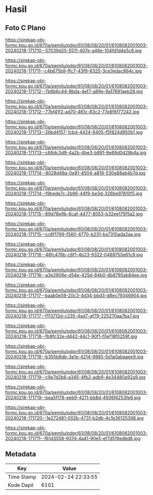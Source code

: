 # Hasil

## Foto C Plano

https://sirekap-obj-formc.kpu.go.id/670a/pemilu/pdpr/61/08/08/20/01/6108082001003-20240218-171710--57039d25-5511-407e-a48e-104fd1d4e5c6.jpg

https://sirekap-obj-formc.kpu.go.id/670a/pemilu/pdpr/61/08/08/20/01/6108082001003-20240218-171711--c4b675b9-ffc7-43f9-8325-3ce3edac864c.jpg

https://sirekap-obj-formc.kpu.go.id/670a/pemilu/pdpr/61/08/08/20/01/6108082001003-20240218-171712--7b6b6c44-8bda-4ef7-a89e-9a17691aeb28.jpg

https://sirekap-obj-formc.kpu.go.id/670a/pemilu/pdpr/61/08/08/20/01/6108082001003-20240218-171712--77bf41f2-ad70-461c-83c2-77e8f6f77242.jpg

https://sirekap-obj-formc.kpu.go.id/670a/pemilu/pdpr/61/08/08/20/01/6108082001003-20240218-171713--26bd4157-1cbd-4424-8405-f5f824d950b1.jpg

https://sirekap-obj-formc.kpu.go.id/670a/pemilu/pdpr/61/08/08/20/01/6108082001003-20240218-171713--c66dc3d9-4a2b-4be3-b891-8e89d0d29b4a.jpg

https://sirekap-obj-formc.kpu.go.id/670a/pemilu/pdpr/61/08/08/20/01/6108082001003-20240218-171714--8028d49a-0e91-4504-a819-530e88ab4b7d.jpg

https://sirekap-obj-formc.kpu.go.id/670a/pemilu/pdpr/61/08/08/20/01/6108082001003-20240218-171714--f9bede7c-2b96-44f9-be3d-326be97810f5.jpg

https://sirekap-obj-formc.kpu.go.id/670a/pemilu/pdpr/61/08/08/20/01/6108082001003-20240218-171715--89d78e9b-6caf-4477-8053-b32ee175f5a2.jpg

https://sirekap-obj-formc.kpu.go.id/670a/pemilu/pdpr/61/08/08/20/01/6108082001003-20240218-171715--cc6f1799-f560-4770-b231-ba7310ada2aa.jpg

https://sirekap-obj-formc.kpu.go.id/670a/pemilu/pdpr/61/08/08/20/01/6108082001003-20240218-171716--48fc476b-c8f1-4b23-9322-0489755e61c9.jpg

https://sirekap-obj-formc.kpu.go.id/670a/pemilu/pdpr/61/08/08/20/01/6108082001003-20240218-171716--a3e2908e-d54e-425d-84b0-4b8785ab84ee.jpg

https://sirekap-obj-formc.kpu.go.id/670a/pemilu/pdpr/61/08/08/20/01/6108082001003-20240218-171717--baab0e59-20c3-4d34-bbd3-d8ec79346904.jpg

https://sirekap-obj-formc.kpu.go.id/670a/pemilu/pdpr/61/08/08/20/01/6108082001003-20240218-171717--f113712d-c235-4ad7-af79-225270aa7ba7.jpg

https://sirekap-obj-formc.kpu.go.id/670a/pemilu/pdpr/61/08/08/20/01/6108082001003-20240218-171718--fb9fc32e-d442-44c1-90f1-f0ef18f0259f.jpg

https://sirekap-obj-formc.kpu.go.id/670a/pemilu/pdpr/61/08/08/20/01/6108082001003-20240218-171718--b355b8db-3e1e-4214-9885-5d1a0abaaee9.jpg

https://sirekap-obj-formc.kpu.go.id/670a/pemilu/pdpr/61/08/08/20/01/6108082001003-20240218-171719--c9e7d2b8-a345-4fb2-adb9-4e34480a92a9.jpg

https://sirekap-obj-formc.kpu.go.id/670a/pemilu/pdpr/61/08/08/20/01/6108082001003-20240218-171719--bea5f178-eeb9-4211-bb8d-4936f4253fe6.jpg

https://sirekap-obj-formc.kpu.go.id/670a/pemilu/pdpr/61/08/08/20/01/6108082001003-20240218-171720--1e272481-002b-4731-b2db-4c1b36125398.jpg

https://sirekap-obj-formc.kpu.go.id/670a/pemilu/pdpr/61/08/08/20/01/6108082001003-20240218-171711--f61d3558-937d-4a41-90e5-ef7d519edbd8.jpg


## Metadata

| Key        | Value               |
| ---------- | ------------------- |
| Time Stamp | 2024-02-24 22:33:55 |
| Kode Dapil | 6101                |



